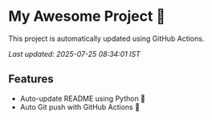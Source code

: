 # My Awesome Project 🚀

This project is automatically updated using GitHub Actions.

_Last updated: 2025-07-25 08:34:01 IST_

## Features
- Auto-update README using Python 🐍
- Auto Git push with GitHub Actions 🤖
